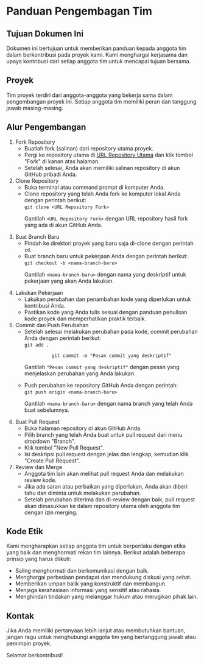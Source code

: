 <!DOCTYPE html>
<html>
<head>
  <title>Panduan Kontributor Tim</title>
</head>
<body>
  <h1>Panduan Pengembagan Tim</h1>

<h2>Tujuan Dokumen Ini</h2>
  <p>Dokumen ini bertujuan untuk memberikan panduan kepada anggota tim dalam berkontribusi pada proyek kami. Kami menghargai kerjasama dan upaya kontribusi dari setiap anggota tim untuk mencapai tujuan bersama.</p>

<h2> Proyek</h2>
  <p>Tim proyek terdiri dari anggota-anggota yang bekerja sama dalam pengembangan proyek ini. Setiap anggota tim memiliki peran dan tanggung jawab masing-masing.</p>

<h2>Alur Pengembangan</h2>
  <ol>
    <li>Fork Repository
      <ul>
        <li>Buatlah fork (salinan) dari repository utama proyek.</li>
        <li>Pergi ke repository utama di <a href="[URL Repository Utama]">URL Repository Utama</a> dan klik tombol "Fork" di kanan atas halaman.</li>
        <li>Setelah selesai, Anda akan memiliki salinan repository di akun GitHub pribadi Anda.</li>
      </ul>
    </li>
    <li>Clone Repository
      <ul>
        <li>Buka terminal atau command prompt di komputer Anda.</li>
        <li>Clone repository yang telah Anda fork ke komputer lokal Anda dengan perintah berikut:<br>
          <code>git clone &lt;URL Repository Fork&gt;</code></li>
          <p>Gantilah <code>&lt;URL Repository Fork&gt;</code> dengan URL repository hasil fork yang ada di akun GitHub Anda.</p>
      </ul>
    </li>
    <li>Buat Branch Baru
      <ul>
        <li>Pindah ke direktori proyek yang baru saja di-clone dengan perintah <code>cd</code>.</li>
        <li>Buat branch baru untuk pekerjaan Anda dengan perintah berikut:<br>
          <code>git checkout -b &lt;nama-branch-baru&gt;</code></li>
          <p>Gantilah <code>&lt;nama-branch-baru&gt;</code> dengan nama yang deskriptif untuk pekerjaan yang akan Anda lakukan.</p>
      </ul>
    </li>
    <li>Lakukan Pekerjaan
      <ul>
        <li>Lakukan perubahan dan penambahan kode yang diperlukan untuk kontribusi Anda.</li>
        <li>Pastikan kode yang Anda tulis sesuai dengan panduan penulisan kode proyek dan memperhatikan praktik terbaik.</li>
      </ul>
    </li>
    <li>Commit dan Push Perubahan
      <ul>
        <li>Setelah selesai melakukan perubahan pada kode, commit perubahan Anda dengan perintah berikut:<br>
          <code>git add .<br>
          git commit -m "Pesan commit yang deskriptif"</code></li>
          <p>Gantilah <code>"Pesan commit yang deskriptif"</code> dengan pesan yang menjelaskan perubahan yang Anda lakukan.</p>
        <li>Push perubahan ke repository GitHub Anda dengan perintah:<br>
          <code>git push origin &lt;nama-branch-baru&gt;</code></li>
          <p>Gantilah <code>&lt;nama-branch-baru&gt;</code> dengan nama branch yang telah Anda buat sebelumnya.</p>
      </ul>
    </li>
    <li>Buat Pull Request
      <ul>
        <li>Buka halaman repository di akun GitHub Anda.</li>
        <li>Pilih branch yang telah Anda buat untuk pull request dari menu dropdown "Branch".</li>
        <li>Klik tombol "New Pull Request".</li>
        <li>Isi deskripsi pull request dengan jelas dan lengkap, kemudian klik "Create Pull Request".</li>
      </ul>
    </li>
    <li>Review dan Merge
      <ul>
        <li>Anggota tim lain akan melihat pull request Anda dan melakukan review kode.</li>
        <li>Jika ada saran atau perbaikan yang diperlukan, Anda akan diberi tahu dan diminta untuk melakukan perubahan.</li>
        <li>Setelah perubahan diterima dan di-review dengan baik, pull request akan dimasukkan ke dalam repository utama oleh anggota tim dengan izin merging.</li>
      </ul>
    </li>
  </ol>

<h2>Kode Etik</h2>
  <p>Kami mengharapkan setiap anggota tim untuk berperilaku dengan etika yang baik dan menghormati rekan tim lainnya. Berikut adalah beberapa prinsip yang harus diikuti:</p>
  <ul>
    <li>Saling menghormati dan berkomunikasi dengan baik.</li>
    <li>Menghargai perbedaan pendapat dan mendukung diskusi yang sehat.</li>
    <li>Memberikan umpan balik yang konstruktif dan membangun.</li>
    <li>Menjaga kerahasiaan informasi yang sensitif atau rahasia.</li>
    <li>Menghindari tindakan yang melanggar hukum atau merugikan pihak lain.</li>
  </ul>

<h2>Kontak</h2>
  <p>Jika Anda memiliki pertanyaan lebih lanjut atau membutuhkan bantuan, jangan ragu untuk menghubungi anggota tim yang bertanggung jawab atau pemimpin proyek.</p>

  <p>Selamat berkontribusi!</p>
</body>
</html>
